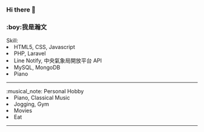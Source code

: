 ### Hi there 👋
<h3>:boy:<b>我是瀚文</b></h3>
Skill:
  <li>HTML5, CSS, Javascript</li>
  <li>PHP, Laravel</li>
  <li>Line Notify, 中央氣象局開放平台 API</li>
  <li>MySQL, MongoDB</li>
  <li>Piano</li>
<hr/>
:musical_note: Personal Hobby
  <li>Piano, Classical Music</li>
  <li>Jogging, Gym</li>
  <li>Movies</li>
  <li>Eat</li>
<hr/>
